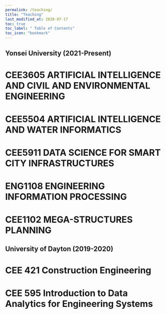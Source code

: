 ```yaml
---
permalink: /teaching/
title: "Teaching"
last_modified_at: 2020-07-17
toc: true
toc_label: " Table of Contents"
toc_icon: "bookmark"
---
```

## Yonsei University (2021-Present)
# CEE3605 ARTIFICIAL INTELLIGENCE AND CIVIL AND ENVIRONMENTAL ENGINEERING
# CEE5504 ARTIFICIAL INTELLIGENCE AND WATER INFORMATICS
# CEE5911 DATA SCIENCE FOR SMART CITY INFRASTRUCTURES
# ENG1108 ENGINEERING INFORMATION PROCESSING
# CEE1102 MEGA-STRUCTURES PLANNING


## University of Dayton (2019-2020)
# CEE 421 Construction Engineering
# CEE 595 Introduction to Data Analytics for Engineering Systems
